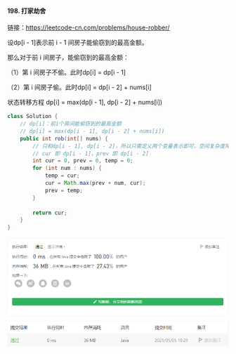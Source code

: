 #### 198. 打家劫舍

链接：https://leetcode-cn.com/problems/house-robber/

设dp[i - 1]表示前 i - 1 间房子能偷窃到的最高金额。

那么对于前 i 间房子，能偷窃到的最高金额：

（1）第 i 间房子不偷。此时dp[i] = dp[i - 1]

（2）第 i 间房子偷。此时dp[i] = dp[i - 2] + nums[i]

状态转移方程 dp[i] = max(dp[i - 1], dp[i - 2] + nums[i])

```java
class Solution {
    // dp[i]：前i个房间能偷窃到的最高金额
    // dp[i] = max(dp[i - 1], dp[i - 2] + nums[i])
    public int rob(int[] nums) {
        // 只和dp[i - 1], dp[i - 2]，所以只需定义两个变量表示即可，空间复杂度降为O(1)
        // cur 即 dp[i - 1]，prev 即 dp[i - 2]
        int cur = 0, prev = 0, temp = 0;
        for (int num : nums) {
            temp = cur;
            cur = Math.max(prev + num, cur);
            prev = temp;
        }

        return cur;
    }
}
```

![image-20210505182947080](198.打家劫舍.assets/image-20210505182947080.png)